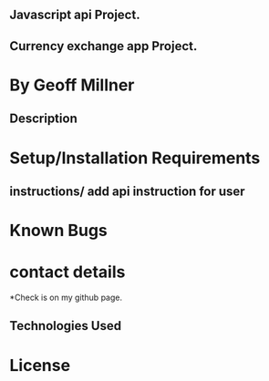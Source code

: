 ## Javascript api Project.

## Currency exchange app Project.

# By Geoff Millner

## Description


  
# Setup/Installation Requirements


## instructions/ add api instruction for user



# Known Bugs



# contact details

  

*Check is on my github page.

  

## Technologies Used

  

  

# License

